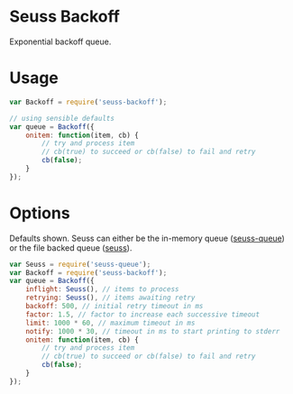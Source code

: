 # Seuss Backoff
Exponential backoff queue.

# Usage
```js
var Backoff = require('seuss-backoff');

// using sensible defaults
var queue = Backoff({
    onitem: function(item, cb) {
        // try and process item
        // cb(true) to succeed or cb(false) to fail and retry
        cb(false);
    }
});
```

# Options
Defaults shown. Seuss can either be the in-memory queue ([seuss-queue](https://github.com/metocean/seuss-queue)) or the file backed queue ([seuss](https://github.com/metocean/seuss)).
```js
var Seuss = require('seuss-queue');
var Backoff = require('seuss-backoff');
var queue = Backoff({
    inflight: Seuss(), // items to process
    retrying: Seuss(), // items awaiting retry
    backoff: 500, // initial retry timeout in ms
    factor: 1.5, // factor to increase each successive timeout
    limit: 1000 * 60, // maximum timeout in ms
    notify: 1000 * 30, // timeout in ms to start printing to stderr
    onitem: function(item, cb) {
        // try and process item
        // cb(true) to succeed or cb(false) to fail and retry
        cb(false);
    }
});
```